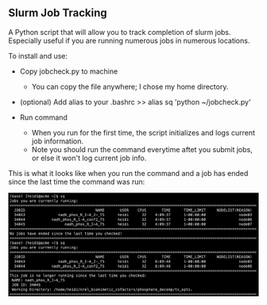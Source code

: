 Slurm Job Tracking
------------------

A Python script that will allow you to track completion of slurm jobs. Especially useful if you are running numerous jobs in numerous locations. 

To install and use:

* Copy jobcheck.py to machine
    - You can copy the file anywhere; I chose my home directory.
    
* (optional) Add alias to your .bashrc >> alias sq 'python ~/jobcheck.py'
* Run command
    - When you run for the first time, the script initializes and logs current job information.
    - Note you should run the command everytime aftet you submit jobs, or else it won't log current job info.   
    
This is what it looks like when you run the command and a job has ended since the last time the command was run:

![](https://github.com/hklem/slurm_job_tracking/blob/main/jobcheck.png)

